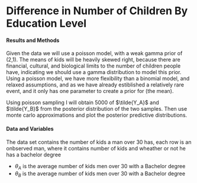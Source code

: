 # Difference in Number of Children By Education Level

#### Results and Methods
Given the data we will use a poisson model, with a weak gamma prior of (2,1).  The means of kids will be heavily skewed right, because there are financial, cultural, and biological limits to the number of children people have, indicating we should use a gamma distribution to model this prior.  Using a poisson model, we have more flexibility than a binomial model, and relaxed assumptions, and as we have already estiblished a relatively rare event, and it only has one parameter to create a prior for (the mean).

Using poisson sampling I will obtain 5000 of $\tilde{Y_A}$ and $\tilde{Y_B}$ from the posterior distribution of the two samples.  Then use monte carlo approximations and plot the posterior predictive distributions.





#### Data and Variables
The data set contains the number of kids a man over 30 has, each row is an onbserved man, where it contains number of kids and wheather or not he has a bachelor degree

+ $\theta_A$ is the average number of kids men over 30 with a Bachelor degree
+ $\theta_B$ is the average number of kids men over 30 with a Bachelor degree



